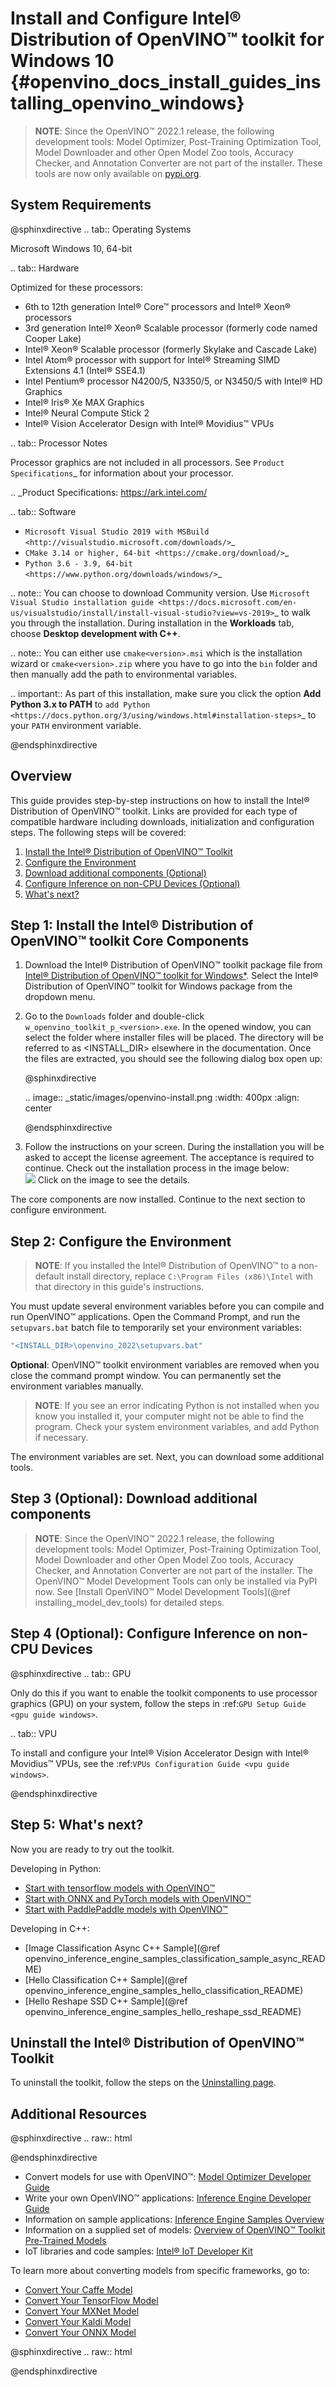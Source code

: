 # Install and Configure Intel® Distribution of OpenVINO™ toolkit for Windows 10 {#openvino_docs_install_guides_installing_openvino_windows}

> **NOTE**: Since the OpenVINO™ 2022.1 release, the following development tools: Model Optimizer, Post-Training Optimization Tool, Model Downloader and other Open Model Zoo tools, Accuracy Checker, and Annotation Converter are not part of the installer. These tools are now only available on [pypi.org](https://pypi.org/project/openvino-dev/).

## System Requirements

@sphinxdirective
.. tab:: Operating Systems

  Microsoft Windows 10, 64-bit

.. tab:: Hardware

  Optimized for these processors:

  * 6th to 12th generation Intel® Core™ processors and Intel® Xeon® processors 
  * 3rd generation Intel® Xeon® Scalable processor (formerly code named Cooper Lake)
  * Intel® Xeon® Scalable processor (formerly Skylake and Cascade Lake)
  * Intel Atom® processor with support for Intel® Streaming SIMD Extensions 4.1 (Intel® SSE4.1)
  * Intel Pentium® processor N4200/5, N3350/5, or N3450/5 with Intel® HD Graphics
  * Intel® Iris® Xe MAX Graphics
  * Intel® Neural Compute Stick 2
  * Intel® Vision Accelerator Design with Intel® Movidius™ VPUs
  
.. tab:: Processor Notes

  Processor graphics are not included in all processors. 
  See `Product Specifications`_ for information about your processor.
  
  .. _Product Specifications: https://ark.intel.com/

.. tab:: Software

  * `Microsoft Visual Studio 2019 with MSBuild <http://visualstudio.microsoft.com/downloads/>`_
  * `CMake 3.14 or higher, 64-bit <https://cmake.org/download/>`_
  * `Python 3.6 - 3.9, 64-bit <https://www.python.org/downloads/windows/>`_
  
  .. note::
    You can choose to download Community version. Use `Microsoft Visual Studio installation guide <https://docs.microsoft.com/en-us/visualstudio/install/install-visual-studio?view=vs-2019>`_ to walk you through the installation. During installation in the **Workloads** tab, choose **Desktop development with C++**.

  .. note::
    You can either use `cmake<version>.msi` which is the installation wizard or `cmake<version>.zip` where you have to go into the `bin` folder and then manually add the path to environmental variables.
  
  .. important::
    As part of this installation, make sure you click the option **Add Python 3.x to PATH** to `add Python <https://docs.python.org/3/using/windows.html#installation-steps>`_ to your `PATH` environment variable.

@endsphinxdirective

## Overview

This guide provides step-by-step instructions on how to install the Intel® Distribution of OpenVINO™ toolkit. Links are provided for each type of compatible hardware including downloads, initialization and configuration steps. The following steps will be covered:

1. <a href="#install-openvino">Install the Intel® Distribution of OpenVINO™ Toolkit</a>
2. <a href="#set-the-environment-variables">Configure the Environment</a>
3. <a href="#model-optimizer">Download additional components (Optional)</a>
4. <a href="#optional-steps">Configure Inference on non-CPU Devices (Optional)</a>  
5. <a href="#get-started">What's next?</a>

## <a name="install-openvino"></a>Step 1: Install the Intel® Distribution of OpenVINO™ toolkit Core Components

1. Download the Intel® Distribution of OpenVINO™ toolkit package file from [Intel® Distribution of OpenVINO™ toolkit for Windows*](https://software.intel.com/en-us/openvino-toolkit/choose-download).
   Select the Intel® Distribution of OpenVINO™ toolkit for Windows package from the dropdown menu.
   
2. Go to the `Downloads` folder and double-click `w_openvino_toolkit_p_<version>.exe`. In the opened window, you can select the folder where installer files will be placed. The directory will be referred to as <INSTALL_DIR> elsewhere in the documentation. Once the files are extracted, you should see the following dialog box open up:

   @sphinxdirective
   
   .. image:: _static/images/openvino-install.png
     :width: 400px
     :align: center
   
   @endsphinxdirective
   
3. Follow the instructions on your screen. During the installation you will be asked to accept the license agreement. The acceptance is required to continue. Check out the installation process in the image below:<br>
   ![](../img/openvino-install-win-run-boostrapper-script-2.gif)
   Click on the image to see the details.

The core components are now installed. Continue to the next section to configure environment.

## <a name="set-the-environment-variables">Step 2: Configure the Environment

> **NOTE**: If you installed the Intel® Distribution of OpenVINO™ to a non-default install directory, replace `C:\Program Files (x86)\Intel` with that directory in this guide's instructions.

You must update several environment variables before you can compile and run OpenVINO™ applications. Open the Command Prompt, and run the `setupvars.bat` batch file to temporarily set your environment variables:

```sh
"<INSTALL_DIR>\openvino_2022\setupvars.bat"
```

**Optional**: OpenVINO™ toolkit environment variables are removed when you close the command prompt window. You can permanently set the environment variables manually.

> **NOTE**: If you see an error indicating Python is not installed when you know you installed it, your computer might not be able to find the program. Check your system environment variables, and add Python if necessary.

The environment variables are set. Next, you can download some additional tools.

## <a name="model-optimizer">Step 3 (Optional): Download additional components

> **NOTE**: Since the OpenVINO™ 2022.1 release, the following development tools: Model Optimizer, Post-Training Optimization Tool, Model Downloader and other Open Model Zoo tools, Accuracy Checker, and Annotation Converter are not part of the installer. The OpenVINO™ Model Development Tools can only be installed via PyPI now. See [Install OpenVINO™ Model Development Tools](@ref installing_model_dev_tools) for detailed steps.

## <a name="optional-steps"></a>Step 4 (Optional): Configure Inference on non-CPU Devices

@sphinxdirective
.. tab:: GPU

   Only do this if you want to enable the toolkit components to use processor graphics (GPU) on your system, follow the steps in :ref:`GPU Setup Guide <gpu guide windows>`.

.. tab:: VPU

   To install and configure your Intel® Vision Accelerator Design with Intel® Movidius™ VPUs, see the :ref:`VPUs Configuration Guide <vpu guide windows>`.

@endsphinxdirective

## <a name="get-started"></a>Step 5: What's next?

Now you are ready to try out the toolkit.

Developing in Python:
   * [Start with tensorflow models with OpenVINO™](https://docs.openvino.ai/latest/notebooks/101-tensorflow-to-openvino-with-output.html)
   * [Start with ONNX and PyTorch models with OpenVINO™](https://docs.openvino.ai/latest/notebooks/102-pytorch-onnx-to-openvino-with-output.html)
   * [Start with PaddlePaddle models with OpenVINO™](https://docs.openvino.ai/latest/notebooks/103-paddle-onnx-to-openvino-classification-with-output.html)

Developing in C++:
   * [Image Classification Async C++ Sample](@ref openvino_inference_engine_samples_classification_sample_async_README)
   * [Hello Classification C++ Sample](@ref openvino_inference_engine_samples_hello_classification_README)
   * [Hello Reshape SSD C++ Sample](@ref openvino_inference_engine_samples_hello_reshape_ssd_README)
    
## <a name="uninstall"></a>Uninstall the Intel® Distribution of OpenVINO™ Toolkit

To uninstall the toolkit, follow the steps on the [Uninstalling page](uninstalling-openvino.md).

## Additional Resources
@sphinxdirective
.. raw:: html

   <div class="collapsible-section">

@endsphinxdirective

- Convert models for use with OpenVINO™: [Model Optimizer Developer Guide](../MO_DG/Deep_Learning_Model_Optimizer_DevGuide.md)
- Write your own OpenVINO™ applications: [Inference Engine Developer Guide](../OV_Runtime_UG/Deep_Learning_Inference_Engine_DevGuide.md)
- Information on sample applications: [Inference Engine Samples Overview](../OV_Runtime_UG/Samples_Overview.md)
- Information on a supplied set of models: [Overview of OpenVINO™ Toolkit Pre-Trained Models](../model_zoo.md)
- IoT libraries and code samples: [Intel® IoT Developer Kit](https://github.com/intel-iot-devkit)

To learn more about converting models from specific frameworks, go to:

- [Convert Your Caffe Model](../MO_DG/prepare_model/convert_model/Convert_Model_From_Caffe.md)
- [Convert Your TensorFlow Model](../MO_DG/prepare_model/convert_model/Convert_Model_From_TensorFlow.md)
- [Convert Your MXNet Model](../MO_DG/prepare_model/convert_model/Convert_Model_From_MxNet.md)
- [Convert Your Kaldi Model](../MO_DG/prepare_model/convert_model/Convert_Model_From_Kaldi.md)
- [Convert Your ONNX Model](../MO_DG/prepare_model/convert_model/Convert_Model_From_ONNX.md)

@sphinxdirective
.. raw:: html

   </div>

@endsphinxdirective
